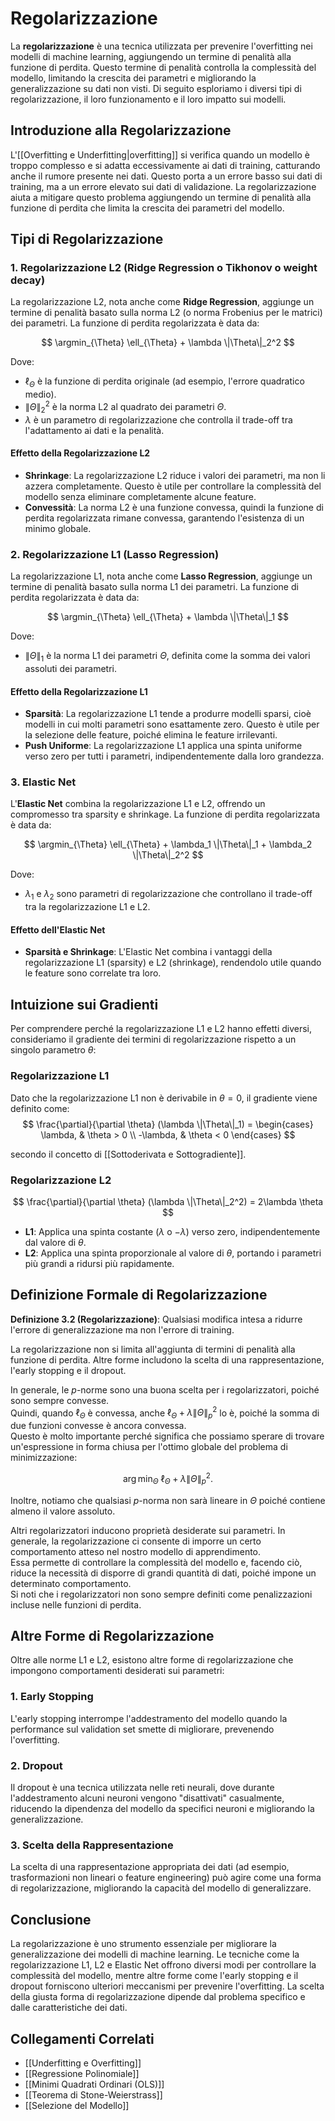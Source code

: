 # **Regolarizzazione**

La **regolarizzazione** è una tecnica utilizzata per prevenire l'overfitting nei modelli di machine learning, aggiungendo un termine di penalità alla funzione di perdita. Questo termine di penalità controlla la complessità del modello, limitando la crescita dei parametri e migliorando la generalizzazione su dati non visti. Di seguito esploriamo i diversi tipi di regolarizzazione, il loro funzionamento e il loro impatto sui modelli.

## **Introduzione alla Regolarizzazione**

L'[[Overfitting e Underfitting|overfitting]] si verifica quando un modello è troppo complesso e si adatta eccessivamente ai dati di training, catturando anche il rumore presente nei dati. Questo porta a un errore basso sui dati di training, ma a un errore elevato sui dati di validazione. La regolarizzazione aiuta a mitigare questo problema aggiungendo un termine di penalità alla funzione di perdita che limita la crescita dei parametri del modello.

## **Tipi di Regolarizzazione**

### **1. Regolarizzazione L2 (Ridge Regression o Tikhonov o weight decay)**

La regolarizzazione L2, nota anche come **Ridge Regression**, aggiunge un termine di penalità basato sulla norma L2 (o norma Frobenius per le matrici) dei parametri. La funzione di perdita regolarizzata è data da:

$$
\argmin_{\Theta} \ell_{\Theta} + \lambda \|\Theta\|_2^2
$$

Dove:
- $\ell_{\Theta}$ è la funzione di perdita originale (ad esempio, l'errore quadratico medio).
- $\|\Theta\|_2^2$ è la norma L2 al quadrato dei parametri $\Theta$.
- $\lambda$ è un parametro di regolarizzazione che controlla il trade-off tra l'adattamento ai dati e la penalità.

#### **Effetto della Regolarizzazione L2**
- **Shrinkage**: La regolarizzazione L2 riduce i valori dei parametri, ma non li azzera completamente. Questo è utile per controllare la complessità del modello senza eliminare completamente alcune feature.
- **Convessità**: La norma L2 è una funzione convessa, quindi la funzione di perdita regolarizzata rimane convessa, garantendo l'esistenza di un minimo globale.

### **2. Regolarizzazione L1 (Lasso Regression)**

La regolarizzazione L1, nota anche come **Lasso Regression**, aggiunge un termine di penalità basato sulla norma L1 dei parametri. La funzione di perdita regolarizzata è data da:

$$
\argmin_{\Theta} \ell_{\Theta} + \lambda \|\Theta\|_1
$$

Dove:
- $\|\Theta\|_1$ è la norma L1 dei parametri $\Theta$, definita come la somma dei valori assoluti dei parametri.

#### **Effetto della Regolarizzazione L1**
- **Sparsità**: La regolarizzazione L1 tende a produrre modelli sparsi, cioè modelli in cui molti parametri sono esattamente zero. Questo è utile per la selezione delle feature, poiché elimina le feature irrilevanti.
- **Push Uniforme**: La regolarizzazione L1 applica una spinta uniforme verso zero per tutti i parametri, indipendentemente dalla loro grandezza.

### **3. Elastic Net**

L'**Elastic Net** combina la regolarizzazione L1 e L2, offrendo un compromesso tra sparsity e shrinkage. La funzione di perdita regolarizzata è data da:

$$
\argmin_{\Theta} \ell_{\Theta} + \lambda_1 \|\Theta\|_1 + \lambda_2 \|\Theta\|_2^2
$$

Dove:
- $\lambda_1$ e $\lambda_2$ sono parametri di regolarizzazione che controllano il trade-off tra la regolarizzazione L1 e L2.

#### **Effetto dell'Elastic Net**
- **Sparsità e Shrinkage**: L'Elastic Net combina i vantaggi della regolarizzazione L1 (sparsity) e L2 (shrinkage), rendendolo utile quando le feature sono correlate tra loro.

## **Intuizione sui Gradienti**

Per comprendere perché la regolarizzazione L1 e L2 hanno effetti diversi, consideriamo il gradiente dei termini di regolarizzazione rispetto a un singolo parametro $\theta$:

### **Regolarizzazione L1**
Dato che la regolarizzazione L1 non è derivabile in $\theta = 0$, il gradiente viene definito come:
$$
\frac{\partial}{\partial \theta} (\lambda \|\Theta\|_1) = 
\begin{cases}
\lambda, & \theta > 0 \\
-\lambda, & \theta < 0
\end{cases}
$$

secondo il concetto di [[Sottoderivata e Sottogradiente]].

### **Regolarizzazione L2**
$$
\frac{\partial}{\partial \theta} (\lambda \|\Theta\|_2^2) = 2\lambda \theta
$$

- **L1**: Applica una spinta costante ($\lambda$ o $-\lambda$) verso zero, indipendentemente dal valore di $\theta$.
- **L2**: Applica una spinta proporzionale al valore di $\theta$, portando i parametri più grandi a ridursi più rapidamente.

## **Definizione Formale di Regolarizzazione**

**Definizione 3.2 (Regolarizzazione)**: Qualsiasi modifica intesa a ridurre l'errore di generalizzazione ma non l'errore di training.

La regolarizzazione non si limita all'aggiunta di termini di penalità alla funzione di perdita. Altre forme includono la scelta di una rappresentazione, l'early stopping e il dropout.

In generale, le $p$-norme sono una buona scelta per i regolarizzatori, poiché sono sempre convesse.  
Quindi, quando $\ell_\Theta$ è convessa, anche $\ell_\Theta + \lambda \|\Theta\|_p^2$ lo è, poiché la somma di due funzioni convesse è ancora convessa.  
Questo è molto importante perché significa che possiamo sperare di trovare un'espressione in forma chiusa per l'ottimo globale del problema di minimizzazione:

$$
\arg\min_{\Theta} \ \ell_\Theta + \lambda \|\Theta\|_p^2.
$$

Inoltre, notiamo che qualsiasi $p$-norma non sarà lineare in $\Theta$ poiché contiene almeno il valore assoluto.

Altri regolarizzatori inducono proprietà desiderate sui parametri. In generale, la regolarizzazione ci consente di imporre un certo comportamento atteso nel nostro modello di apprendimento.  
Essa permette di controllare la complessità del modello e, facendo ciò, riduce la necessità di disporre di grandi quantità di dati, poiché impone un determinato comportamento.  
Si noti che i regolarizzatori non sono sempre definiti come penalizzazioni incluse nelle funzioni di perdita.

## **Altre Forme di Regolarizzazione**

Oltre alle norme L1 e L2, esistono altre forme di regolarizzazione che impongono comportamenti desiderati sui parametri:

### **1. Early Stopping**
L'early stopping interrompe l'addestramento del modello quando la performance sul validation set smette di migliorare, prevenendo l'overfitting.

### **2. Dropout**
Il dropout è una tecnica utilizzata nelle reti neurali, dove durante l'addestramento alcuni neuroni vengono "disattivati" casualmente, riducendo la dipendenza del modello da specifici neuroni e migliorando la generalizzazione.

### **3. Scelta della Rappresentazione**
La scelta di una rappresentazione appropriata dei dati (ad esempio, trasformazioni non lineari o feature engineering) può agire come una forma di regolarizzazione, migliorando la capacità del modello di generalizzare.

## **Conclusione**

La regolarizzazione è uno strumento essenziale per migliorare la generalizzazione dei modelli di machine learning. Le tecniche come la regolarizzazione L1, L2 e Elastic Net offrono diversi modi per controllare la complessità del modello, mentre altre forme come l'early stopping e il dropout forniscono ulteriori meccanismi per prevenire l'overfitting. La scelta della giusta forma di regolarizzazione dipende dal problema specifico e dalle caratteristiche dei dati.

## **Collegamenti Correlati**
- [[Underfitting e Overfitting]]
- [[Regressione Polinomiale]]
- [[Minimi Quadrati Ordinari (OLS)]]
- [[Teorema di Stone-Weierstrass]]
- [[Selezione del Modello]]